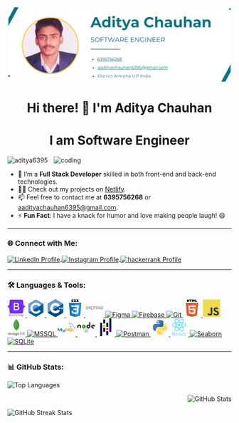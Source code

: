 
<div align="center">
  <img src="https://github.com/Aditya6395/Aditya6395/blob/main/Aditya_Chauhan.png" alt="logo" width="500">
</div>

<h1 align="center">Hi there! 👋 I'm Aditya Chauhan</h1>
<h1 align="center">I am Software Engineer</h1>

<img align="right" src="https://user-images.githubusercontent.com/74038190/219923823-bf1ce878-c6b8-4faa-be07-93e6b1006521.gif" alt="coding" width="400">

<p align="left">
  <img src="https://komarev.com/ghpvc/?username=aditya6395&label=Profile%20views&color=0e75b6&style=flat" alt="aditya6395" />
</p>

- 🌱 I’m a **Full Stack Developer** skilled in both front-end and back-end technologies.
- 👨‍💻 Check out my projects on [Netlify](https://app.netlify.com/teams/aditya6395).
- 📫 Feel free to contact me at **6395756268** or [aadityachauhan6395@gmail.com](mailto:aadityachauhan6395@gmail.com).
- ⚡ **Fun Fact**: I have a knack for humor and love making people laugh! 😄

---

<h3 align="left">🌐 Connect with Me:</h3>
<p align="left">
  <a href="https://linkedin.com/in/adityachauhan6395" target="blank">
    <img align="center" src="https://img.shields.io/badge/LinkedIn-0A66C2?logo=linkedin&logoColor=white&style=flat-square" alt="LinkedIn Profile" height="30" width="100" />
  </a>
  <a href="https://instagram.com/_forgot_0" target="blank">
    <img align="center" src="https://img.shields.io/badge/Instagram-E4405F?logo=instagram&logoColor=white&style=flat-square" alt="Instagram Profile" height="30" width="100" />
  </a>
  <a href="https://www.hackerrank.com/aadityachauhan61" target="blank">
    <img align="center" src="https://img.shields.io/badge/Hackerrank-2D8D5F?logo=hackerrank&logoColor=white&style=flat-square" alt="hackerrank Profile" height="30" width="130" />
  </a>
</p>

---

<h3 align="left">🛠️ Languages & Tools:</h3>
<p align="left">
  <a href="https://getbootstrap.com" target="_blank" rel="noreferrer">
    <img src="https://raw.githubusercontent.com/devicons/devicon/master/icons/bootstrap/bootstrap-plain-wordmark.svg" alt="Bootstrap" width="40" height="40"/>
  </a>
  <a href="https://www.cprogramming.com/" target="_blank" rel="noreferrer">
    <img src="https://raw.githubusercontent.com/devicons/devicon/master/icons/c/c-original.svg" alt="C" width="40" height="40"/>
  </a>
  <a href="https://www.w3schools.com/cpp/" target="_blank" rel="noreferrer">
    <img src="https://raw.githubusercontent.com/devicons/devicon/master/icons/cplusplus/cplusplus-original.svg" alt="C++" width="40" height="40"/>
  </a>
  <a href="https://www.w3schools.com/css/" target="_blank" rel="noreferrer">
    <img src="https://raw.githubusercontent.com/devicons/devicon/master/icons/css3/css3-original-wordmark.svg" alt="CSS3" width="40" height="40"/>
  </a>
  <a href="https://expressjs.com" target="_blank" rel="noreferrer">
    <img src="https://raw.githubusercontent.com/devicons/devicon/master/icons/express/express-original-wordmark.svg" alt="Express.js" width="40" height="40"/>
  </a>
  <a href="https://www.figma.com/" target="_blank" rel="noreferrer">
    <img src="https://www.vectorlogo.zone/logos/figma/figma-icon.svg" alt="Figma" width="40" height="40"/>
  </a>
  <a href="https://firebase.google.com/" target="_blank" rel="noreferrer">
    <img src="https://www.vectorlogo.zone/logos/firebase/firebase-icon.svg" alt="Firebase" width="40" height="40"/>
  </a>
  <a href="https://git-scm.com/" target="_blank" rel="noreferrer">
    <img src="https://www.vectorlogo.zone/logos/git-scm/git-scm-icon.svg" alt="Git" width="40" height="40"/>
  </a>
  <a href="https://www.w3.org/html/" target="_blank" rel="noreferrer">
    <img src="https://raw.githubusercontent.com/devicons/devicon/master/icons/html5/html5-original-wordmark.svg" alt="HTML5" width="40" height="40"/>
  </a>
  <a href="https://developer.mozilla.org/en-US/docs/Web/JavaScript" target="_blank" rel="noreferrer">
    <img src="https://raw.githubusercontent.com/devicons/devicon/master/icons/javascript/javascript-original.svg" alt="JavaScript" width="40" height="40"/>
  </a>
  <a href="https://www.mongodb.com/" target="_blank" rel="noreferrer">
    <img src="https://raw.githubusercontent.com/devicons/devicon/master/icons/mongodb/mongodb-original-wordmark.svg" alt="MongoDB" width="40" height="40"/>
  </a>
  <a href="https://www.microsoft.com/en-us/sql-server" target="_blank" rel="noreferrer">
    <img src="https://www.svgrepo.com/show/303229/microsoft-sql-server-logo.svg" alt="MSSQL" width="40" height="40"/>
  </a>
  <a href="https://www.mysql.com/" target="_blank" rel="noreferrer">
    <img src="https://raw.githubusercontent.com/devicons/devicon/master/icons/mysql/mysql-original-wordmark.svg" alt="MySQL" width="40" height="40"/>
  </a>
  <a href="https://nodejs.org" target="_blank" rel="noreferrer">
    <img src="https://raw.githubusercontent.com/devicons/devicon/master/icons/nodejs/nodejs-original-wordmark.svg" alt="Node.js" width="40" height="40"/>
  </a>
  <a href="https://pandas.pydata.org/" target="_blank" rel="noreferrer">
    <img src="https://raw.githubusercontent.com/devicons/devicon/2ae2a900d2f041da66e950e4d48052658d850630/icons/pandas/pandas-original.svg" alt="Pandas" width="40" height="40"/>
  </a>
  <a href="https://postman.com" target="_blank" rel="noreferrer">
    <img src="https://www.vectorlogo.zone/logos/getpostman/getpostman-icon.svg" alt="Postman" width="40" height="40"/>
  </a>
  <a href="https://www.python.org" target="_blank" rel="noreferrer">
    <img src="https://raw.githubusercontent.com/devicons/devicon/master/icons/python/python-original.svg" alt="Python" width="40" height="40"/>
  </a>
  <a href="https://reactjs.org/" target="_blank" rel="noreferrer">
    <img src="https://raw.githubusercontent.com/devicons/devicon/master/icons/react/react-original-wordmark.svg" alt="React" width="40" height="40"/>
  </a>
  <a href="https://seaborn.pydata.org/" target="_blank" rel="noreferrer">
    <img src="https://seaborn.pydata.org/_images/logo-mark-lightbg.svg" alt="Seaborn" width="40" height="40"/>
  </a>
  <a href="https://www.sqlite.org/" target="_blank" rel="noreferrer">
    <img src="https://www.vectorlogo.zone/logos/sqlite/sqlite-icon.svg" alt="SQLite" width="40" height="40"/>
  </a>
</p>

---

<h3 align="left">📊 GitHub Stats:</h3>

<p align="left">
  <img src="https://github-readme-stats.vercel.app/api/top-langs/?username=aditya6395&layout=compact&theme=radical" alt="Top Languages" width="400" />
</p>
<p align="right">
  <img src="https://github-readme-stats.vercel.app/api?username=aditya6395&show_icons=true&locale=en&theme=radical" alt="GitHub Stats" width="400" />
</p>
  <p align="left">
    <img src="https://github-readme-streak-stats.herokuapp.com/?user=aditya6395&theme=radical" alt="GitHub Streak Stats" width="400" />
  </p>
